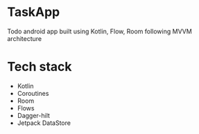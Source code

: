 # TaskApp
Todo android app built using Kotlin, Flow, Room following MVVM architecture

# Tech stack
- Kotlin
- Coroutines
- Room
- Flows
- Dagger-hilt
- Jetpack DataStore
